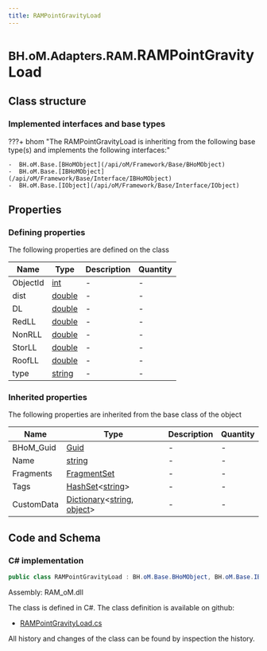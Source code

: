 ```yaml
---
title: RAMPointGravityLoad
---
```


# <small>BH.oM.Adapters.RAM.</small>**RAMPointGravityLoad**



## Class structure

### Implemented interfaces and base types

???+ bhom "The RAMPointGravityLoad is inheriting from the following base type(s) and implements the following interfaces:"

    -  BH.oM.Base.[BHoMObject](/api/oM/Framework/Base/BHoMObject)
    -  BH.oM.Base.[IBHoMObject](/api/oM/Framework/Base/Interface/IBHoMObject)
    -  BH.oM.Base.[IObject](/api/oM/Framework/Base/Interface/IObject)


## Properties



### Defining properties

The following properties are defined on the class

| Name             | Type             | Description      | Quantity         |
|------------------|------------------|------------------|------------------|
| ObjectId | [int](https://learn.microsoft.com/en-us/dotnet/api/System.Int32?view=netstandard-2.0) | - | - |
| dist | [double](https://learn.microsoft.com/en-us/dotnet/api/System.Double?view=netstandard-2.0) | - | - |
| DL | [double](https://learn.microsoft.com/en-us/dotnet/api/System.Double?view=netstandard-2.0) | - | - |
| RedLL | [double](https://learn.microsoft.com/en-us/dotnet/api/System.Double?view=netstandard-2.0) | - | - |
| NonRLL | [double](https://learn.microsoft.com/en-us/dotnet/api/System.Double?view=netstandard-2.0) | - | - |
| StorLL | [double](https://learn.microsoft.com/en-us/dotnet/api/System.Double?view=netstandard-2.0) | - | - |
| RoofLL | [double](https://learn.microsoft.com/en-us/dotnet/api/System.Double?view=netstandard-2.0) | - | - |
| type | [string](https://learn.microsoft.com/en-us/dotnet/api/System.String?view=netstandard-2.0) | - | - |


### Inherited properties
The following properties are inherited from the base class of the object

| Name             | Type             | Description      | Quantity         |
|------------------|------------------|------------------|------------------|
| BHoM_Guid | [Guid](https://learn.microsoft.com/en-us/dotnet/api/System.Guid?view=netstandard-2.0) | - | - |
| Name | [string](https://learn.microsoft.com/en-us/dotnet/api/System.String?view=netstandard-2.0) | - | - |
| Fragments | [FragmentSet](/api/oM/Framework/Base/FragmentSet) | - | - |
| Tags | [HashSet](https://learn.microsoft.com/en-us/dotnet/api/System.Collections.Generic.HashSet-1?view=netstandard-2.0)&lt;[string](https://learn.microsoft.com/en-us/dotnet/api/System.String?view=netstandard-2.0)&gt; | - | - |
| CustomData | [Dictionary](https://learn.microsoft.com/en-us/dotnet/api/System.Collections.Generic.Dictionary-2?view=netstandard-2.0)&lt;[string](https://learn.microsoft.com/en-us/dotnet/api/System.String?view=netstandard-2.0), [object](https://learn.microsoft.com/en-us/dotnet/api/System.Object?view=netstandard-2.0)&gt; | - | - |


## Code and Schema

### C# implementation

``` C# title="C#"
public class RAMPointGravityLoad : BH.oM.Base.BHoMObject, BH.oM.Base.IBHoMObject, BH.oM.Base.IObject
```

Assembly: RAM_oM.dll

The class is defined in C#. The class definition is available on github:

- [RAMPointGravityLoad.cs](https://github.com/BHoM/RAM_Toolkit/blob/develop/RAM_oM/Results\RAMPointGravityLoad.cs)

All history and changes of the class can be found by inspection the history.
